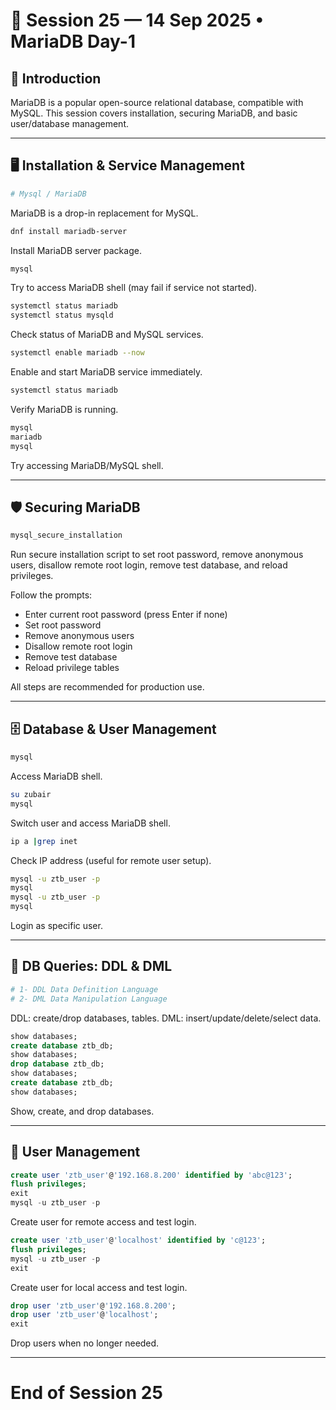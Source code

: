 # 📅 Session 25 — 14 Sep 2025 • MariaDB Day-1

## 🔹 Introduction
MariaDB is a popular open-source relational database, compatible with MySQL. This session covers installation, securing MariaDB, and basic user/database management.

---

## 🖥️ Installation & Service Management

```bash
# Mysql / MariaDB
```
MariaDB is a drop-in replacement for MySQL.

```bash
dnf install mariadb-server
```
Install MariaDB server package.

```bash
mysql
```
Try to access MariaDB shell (may fail if service not started).

```bash
systemctl status mariadb
systemctl status mysqld
```
Check status of MariaDB and MySQL services.

```bash
systemctl enable mariadb --now
```
Enable and start MariaDB service immediately.

```bash
systemctl status mariadb
```
Verify MariaDB is running.

```bash
mysql
mariadb
mysql
```
Try accessing MariaDB/MySQL shell.

---

## 🛡️ Securing MariaDB

```bash
mysql_secure_installation
```
Run secure installation script to set root password, remove anonymous users, disallow remote root login, remove test database, and reload privileges.

Follow the prompts:
- Enter current root password (press Enter if none)
- Set root password
- Remove anonymous users
- Disallow remote root login
- Remove test database
- Reload privilege tables

All steps are recommended for production use.

---

## 🗄️ Database & User Management

```bash
mysql
```
Access MariaDB shell.

```bash
su zubair
mysql
```
Switch user and access MariaDB shell.

```bash
ip a |grep inet
```
Check IP address (useful for remote user setup).

```bash
mysql -u ztb_user -p
mysql
mysql -u ztb_user -p
mysql
```
Login as specific user.

---

## 📝 DB Queries: DDL & DML

```bash
# 1- DDL Data Definition Language
# 2- DML Data Manipulation Language
```
DDL: create/drop databases, tables. DML: insert/update/delete/select data.

```sql
show databases;
create database ztb_db;
show databases;
drop database ztb_db;
show databases;
create database ztb_db;
show databases;
```
Show, create, and drop databases.

---

## 👤 User Management

```sql
create user 'ztb_user'@'192.168.8.200' identified by 'abc@123';
flush privileges;
exit
mysql -u ztb_user -p
```
Create user for remote access and test login.

```sql
create user 'ztb_user'@'localhost' identified by 'c@123';
flush privileges;
mysql -u ztb_user -p
exit
```
Create user for local access and test login.

```sql
drop user 'ztb_user'@'192.168.8.200';
drop user 'ztb_user'@'localhost';
exit
```
Drop users when no longer needed.

---

# End of Session 25